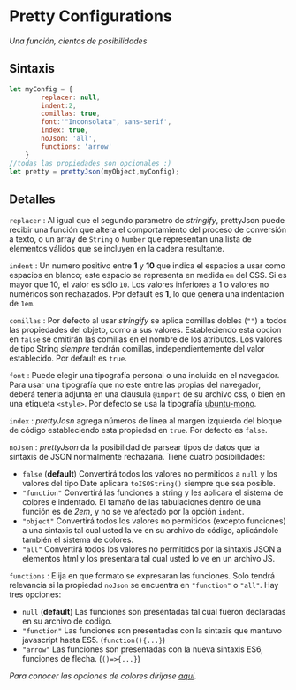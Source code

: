 # Pretty Configurations
_Una función, cientos de posibilidades_

## Sintaxis
~~~javascript
let myConfig = {
		replacer: null,
		indent:2,
		comillas: true,
		font:'"Inconsolata", sans-serif',
		index: true,
		noJson: 'all', 
		functions: 'arrow'
	}
//todas las propiedades son opcionales :)
let pretty = prettyJson(myObject,myConfig);
~~~
## Detalles
`replacer`
: Al igual que el segundo parametro de _stringify_, prettyJson puede recibir una función que altera el comportamiento del proceso de conversión a  texto, o un array de `String` o `Number` que representan una lista de elementos válidos que se incluyen en la cadena resultante.

`indent`
: Un numero positivo entre **1** y **10** que indica el espacios a usar como espacios en blanco; este espacio se representa en medida `em` del CSS. Si es mayor que 10, el valor es sólo `10`. Los valores inferiores a 1 o valores no numéricos son rechazados. Por default es **1**, lo que genera una indentación de `1em`.
 
`comillas` 
: Por defecto al usar _stringify_ se aplica comillas dobles (`""`) a todos las propiedades del objeto, como a sus valores. Estableciendo esta opcion en `false` se omitirán las comillas en el nombre de los atributos. Los valores de tipo String _siempre_ tendrán comillas, independientemente del valor establecido. Por default es `true`.
 
 `font`
 : Puede elegir una tipografía personal o una incluida en el navegador. Para usar una tipografía que no este entre las propias del navegador, deberá tenerla adjunta en una clausula `@import` de su archivo css, o bien en una etiqueta `<style>`. Por defecto se usa la tipografía [ubuntu-mono](https://fonts.google.com/specimen/Ubuntu+Mono).

`index`
: _prettyJosn_ agrega números de linea al margen izquierdo del bloque de código estableciendo esta propiedad en `true`. Por defecto es `false`.

 `noJson` 
 : _prettyJson_ da la posibilidad de parsear tipos de datos que la sintaxis de JSON normalmente rechazaría. Tiene cuatro posibilidades:
   * `false` (**default**) Convertirá todos los valores no permitidos a `null` y los valores del tipo Date aplicara `toISOString()` siempre que sea posible.
   * `"function"` Convertirá las funciones a string y les aplicara el sistema de colores e indentado. El tamaño de las tabulaciones dentro de una función es de _2em_, y no se ve afectado por la opción `indent`.
   * `"object"` Convertirá todos los valores no permitidos (excepto funciones) a una sintaxis tal cual usted la ve en su archivo de código, aplicándole también el sistema de colores.
   * `"all"` Convertirá todos los valores no permitidos por la sintaxis JSON a elementos html y los presentara tal cual usted lo ve en un archivo JS.

`functions`
: Elija en que formato se expresaran las funciones. Solo tendrá relevancia si la propiedad `noJson` se encuentra en `"function"` o `"all"`. Hay tres opciones:
   * `null` (**default**) Las funciones son presentadas tal cual fueron declaradas en su archivo de codigo.
   * `"function"` Las funciones son presentadas con la sintaxis que mantuvo javascript hasta ES5. (`function(){...}`)
   * `"arrow"` Las funciones son presentadas con la nueva sintaxis ES6, funciones de flecha. (`()=>{...}`)

_Para conocer las opciones de colores dirijase [aqui](../css/readme.md)._